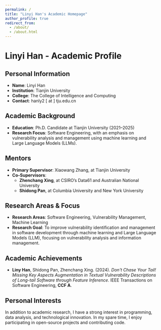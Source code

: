 ```yaml
---
permalink: /
title: "Linyi Han's Academic Homepage"
author_profile: true
redirect_from: 
  - /about/
  - /about.html
---
```


# Linyi Han - Academic Profile

## Personal Information
- **Name**: Linyi Han
- **Institution**: Tianjin University
- **College**: The College of Intelligence and Computing
- **Contact**: hanly2 [ at ] tju.edu.cn

## Academic Background
- **Education**: Ph.D. Candidate at Tianjin University (2021–2025)
- **Research Focus**: Software Engineering, with an emphasis on vulnerability analysis and management using machine learning and Large Language Models (LLMs).

## Mentors
- **Primary Supervisor**: Xiaowang Zhang, at Tianjin University
- **Co-Supervisors**:
  - **Zhenchang Xing**, at CSIRO’s Data61 and Australian National University
  - **Shidong Pan**, at Columbia University and New York University

## Research Areas & Focus
- **Research Areas**: Software Engineering, Vulnerability Management, Machine Learning
- **Research Goal**: To improve vulnerability identification and management in software development through machine learning and Large Language Models (LLM), focusing on vulnerability analysis and information management.


## Academic Achievements
- **Liny Han**, Shidong Pan, Zhenchang Xing. (2024). *Don't Chase Your Tail! Missing Key Aspects Augmentation in Textual Vulnerability Descriptions of Long-tail Software through Feature Inference*. IEEE Transactions on Software Engineering, **CCF A**.





## Personal Interests
In addition to academic research, I have a strong interest in programming, data analysis, and technological innovation. In my spare time, I enjoy participating in open-source projects and contributing code.


